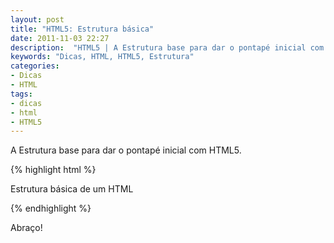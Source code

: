 ```yaml
---
layout: post
title: "HTML5: Estrutura básica"
date: 2011-11-03 22:27
description:  "HTML5 | A Estrutura base para dar o pontapé inicial com HTML5."
keywords: "Dicas, HTML, HTML5, Estrutura"
categories:
- Dicas
- HTML
tags:
- dicas
- html
- HTML5
---
```


A Estrutura base para dar o pontapé inicial com HTML5.

{% highlight html %}
<!DOCTYPE html>
<html lang="pt-br">
  <head>
    <meta charset="utf-8">
    <link rel="stylesheet" type="text/css" href="/main.css" />
    <title>Titulo do seu projeto</title>
  </head>
  <body>
    <main>
      <p>Estrutura básica de um HTML</p>
    </main>
  </body>
</html>
{% endhighlight %}

Abraço!